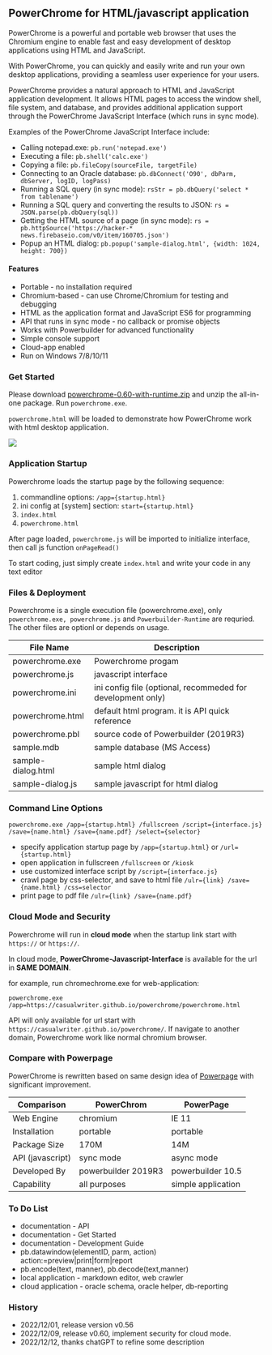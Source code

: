 ## PowerChrome for HTML/javascript application

PowerChrome is a powerful and portable web browser that uses the Chromium engine to enable 
fast and easy development of desktop applications using HTML and JavaScript. 

With PowerChrome, you can quickly and easily write and run your own desktop applications, 
providing a seamless user experience for your users.

PowerChrome provides a natural approach to HTML and JavaScript application development. 
It allows HTML pages to access the window shell, file system, and database, and provides 
additional application support through the PowerChrome JavaScript Interface (which runs in sync mode).

Examples of the PowerChrome JavaScript Interface include:

* Calling notepad.exe: `pb.run('notepad.exe')`
* Executing a file: `pb.shell('calc.exe')`
* Copying a file: `pb.fileCopy(sourceFile, targetFile)`
* Connecting to an Oracle database: `pb.dbConnect('O90', dbParm, dbServer, logID, logPass)`
* Running a SQL query (in sync mode): `rsStr = pb.dbQuery('select * from tablename')`
* Running a SQL query and converting the results to JSON: `rs = JSON.parse(pb.dbQuery(sql))`
* Getting the HTML source of a page (in sync mode): `rs = pb.httpSource('https://hacker-* news.firebaseio.com/v0/item/160705.json')`
* Popup an HTML dialog: `pb.popup('sample-dialog.html', {width: 1024, height: 700})`

#### Features

* Portable - no installation required
* Chromium-based - can use Chrome/Chromium for testing and debugging
* HTML as the application format and JavaScript ES6 for programming
* API that runs in sync mode - no callback or promise objects
* Works with Powerbuilder for advanced functionality
* Simple console support
* Cloud-app enabled
* Run on Windows 7/8/10/11

### Get Started

Please download [powerchrome-0.60-with-runtime.zip](https://casualwriter.github.io/download/powerchrome-0.60-with-runtime.zip) 
and unzip the all-in-one package. Run `powerchrome.exe`.

`powerchrome.html` will be loaded to demonstrate how PowerChrome work with html desktop application.

![](https://casualwriter.github.io/powerchrome/powerchrome.jpg)

### Application Startup

Powerchrome loads the startup page by the following sequence:

1. commandline options: `/app={startup.html}`
2. ini config at [system] section: `start={startup.html}`
3. `index.html` 
4. `powerchrome.html`

After page loaded, `powerchrome.js` will be imported to initialize interface, then call js function `onPageRead()`

To start coding, just simply create ``index.html`` and write your code in any text editor


### Files & Deployment

Powerchrome is a single execution file (powerchrome.exe), only `powerchrome.exe, powerchrome.js` 
and `Powerbuilder-Runtime` are requried. The other files are optionl or depends on usage.

File Name       | Description
----------------|------------------------
powerchrome.exe | Powerchrome progam 
powerchrome.js  | javascript interface
powerchrome.ini | ini config file (optional, recommeded for development only)
powerchrome.html| default html program. it is API quick reference 
powerchrome.pbl | source code of Powerbuilder (2019R3)
sample.mdb      | sample database (MS Access)
sample-dialog.html | sample html dialog 
sample-dialog.js  | sample javascript for html dialog 


### Command Line Options

``powerchrome.exe /app={startup.html} /fullscreen /script={interface.js} /save={name.html} /save={name.pdf} /select={selector}``    

* specify application startup page by ``/app={startup.html}`` or ``/url={startup.html}``
* open application in fullscreen ``/fullscreen`` or ``/kiosk``
* use customized interface script by ``/script={interface.js}``
* crawl page by css-selector, and save to html file ``/ulr={link} /save={name.html} /css=selector``
* print page to pdf file ``/ulr={link} /save={name.pdf}``


### Cloud Mode and Security

Powerchrome will run in **cloud mode** when the startup link start with `https://` or `https://`. 

In cloud mode, **PowerChrome-Javascript-Interface** is available for the url in **SAME DOMAIN**. 

for example, run chromechrome.exe for web-application:

```
powerchrome.exe /app=https://casualwriter.github.io/powerchrome/powerchrome.html

```

API will only available for url start with ``https://casualwriter.github.io/powerchrome/``.
If navigate to another domain, Powerchrome work like normal chromium browser.


### Compare with Powerpage

PowerChrome is rewritten based on same design idea of [Powerpage](https://github.com/casualwriter/powerpage) 
with significant improvement.

| Comparison       | PowerChrom        | PowerPage
|------------------|-----------------|----------
| Web Engine       | chromium         | IE 11
| Installation     | portable          | portable
| Package Size     | 170M              | 14M
| API (javascript) | sync mode         | async mode
| Developed By     | powerbuilder 2019R3 | powerbuilder 10.5
| Capability       | all purposes        |  simple application


### To Do List

* documentation - API 
* documentation - Get Started
* documentation - Development Guide
* pb.datawindow(elementID, parm, action) action:=preview|print|form|report
* pb.encode(text, manner), pb.decode(text,manner)
* local application - markdown editor, web crawler
* cloud application - oracle schema, oracle helper, db-reporting


### History

* 2022/12/01, release version v0.56
* 2022/12/09, release v0.60, implement security for cloud mode.
* 2022/12/12, thanks chatGPT to refine some description

